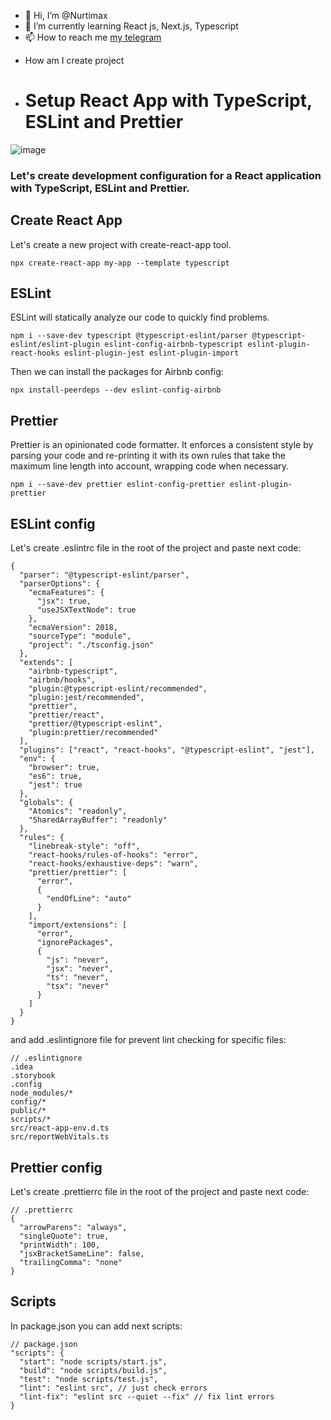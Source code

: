 - 👋 Hi, I’m @Nurtimax
- 🌱 I’m currently learning React js, Next.js, Typescript
- 📫 How to reach me [my telegram](https://t.me/Nurtimax05)

<!---
Nurtimax/Nurtimax is a ✨ special ✨ repository because its `README.md` (this file) appears on your GitHub profile.
You can click the Preview link to take a look at your changes.
--->

- How am I create project 
- # Setup React App with TypeScript, ESLint and Prettier

![image](https://user-images.githubusercontent.com/44497623/229729169-02e56c48-6d75-40fe-91dc-0e261b54150a.png)

### Let's create development configuration for a React application with TypeScript, ESLint and Prettier.

## Create React App

Let's create a new project with create-react-app tool.

```
npx create-react-app my-app --template typescript
```
## ESLint

ESLint will statically analyze our code to quickly find problems.
```
npm i --save-dev typescript @typescript-eslint/parser @typescript-eslint/eslint-plugin eslint-config-airbnb-typescript eslint-plugin-react-hooks eslint-plugin-jest eslint-plugin-import
```
Then we can install the packages for Airbnb config:

```
npx install-peerdeps --dev eslint-config-airbnb
```

## Prettier
Prettier is an opinionated code formatter. It enforces a consistent style by parsing your code and re-printing it with its own rules that take the maximum line length into account, wrapping code when necessary.

```
npm i --save-dev prettier eslint-config-prettier eslint-plugin-prettier
```

## ESLint config
Let's create .eslintrc file in the root of the project and paste next code:

```// .eslintrc
{
  "parser": "@typescript-eslint/parser",
  "parserOptions": {
    "ecmaFeatures": {
      "jsx": true,
      "useJSXTextNode": true
    },
    "ecmaVersion": 2018,
    "sourceType": "module",
    "project": "./tsconfig.json"
  },
  "extends": [
    "airbnb-typescript",
    "airbnb/hooks",
    "plugin:@typescript-eslint/recommended",
    "plugin:jest/recommended",
    "prettier",
    "prettier/react",
    "prettier/@typescript-eslint",
    "plugin:prettier/recommended"
  ],
  "plugins": ["react", "react-hooks", "@typescript-eslint", "jest"],
  "env": {
    "browser": true,
    "es6": true,
    "jest": true
  },
  "globals": {
    "Atomics": "readonly",
    "SharedArrayBuffer": "readonly"
  },
  "rules": {
    "linebreak-style": "off",
    "react-hooks/rules-of-hooks": "error",
    "react-hooks/exhaustive-deps": "warn",
    "prettier/prettier": [
      "error",
      {
        "endOfLine": "auto"
      }
    ],
    "import/extensions": [
      "error",
      "ignorePackages",
      {
        "js": "never",
        "jsx": "never",
        "ts": "never",
        "tsx": "never"
      }
    ]
  }
}
```

and add .eslintignore file for prevent lint checking for specific files:

```
// .eslintignore
.idea
.storybook
.config
node_modules/*
config/*
public/*
scripts/*
src/react-app-env.d.ts
src/reportWebVitals.ts
```

## Prettier config
Let's create .prettierrc file in the root of the project and paste next code:
```
// .prettierrc
{
  "arrowParens": "always",
  "singleQuote": true,
  "printWidth": 100,
  "jsxBracketSameLine": false,
  "trailingComma": "none"
}
```

## Scripts
In package.json you can add next scripts:
```
// package.json
"scripts": {
  "start": "node scripts/start.js",
  "build": "node scripts/build.js",
  "test": "node scripts/test.js",
  "lint": "eslint src", // just check errors
  "lint-fix": "eslint src --quiet --fix" // fix lint errors
}
```
